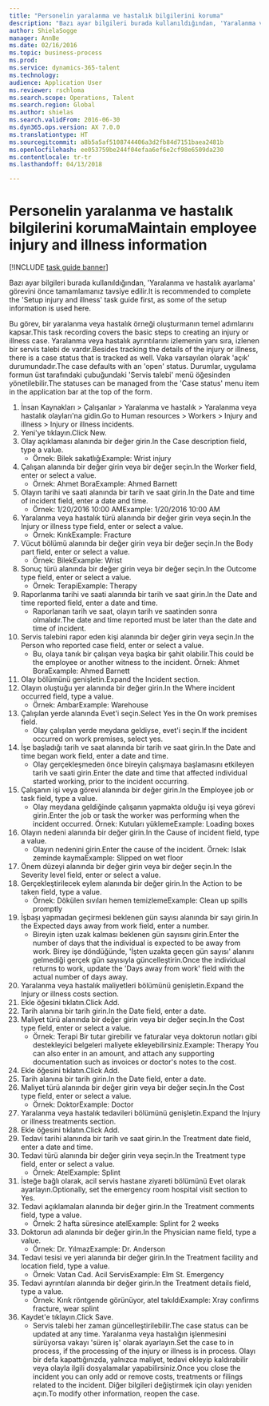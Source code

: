 ```yaml
--- 
title: "Personelin yaralanma ve hastalık bilgilerini koruma"
description: "Bazı ayar bilgileri burada kullanıldığından, 'Yaralanma ve hastalık ayarlama' görevini önce tamamlamanız tavsiye edilir."
author: ShielaSogge
manager: AnnBe
ms.date: 02/16/2016
ms.topic: business-process
ms.prod: 
ms.service: dynamics-365-talent
ms.technology: 
audience: Application User
ms.reviewer: rschloma
ms.search.scope: Operations, Talent
ms.search.region: Global
ms.author: shielas
ms.search.validFrom: 2016-06-30
ms.dyn365.ops.version: AX 7.0.0
ms.translationtype: HT
ms.sourcegitcommit: a8b5a5af5108744406a3d2fb84d7151baea2481b
ms.openlocfilehash: ee053759be244f04efaa6ef6e2cf98e6509da230
ms.contentlocale: tr-tr
ms.lasthandoff: 04/13/2018

---
```

# <a name="maintain-employee-injury-and-illness-information"></a><span data-ttu-id="4e800-103">Personelin yaralanma ve hastalık bilgilerini koruma</span><span class="sxs-lookup"><span data-stu-id="4e800-103">Maintain employee injury and illness information</span></span>

[!INCLUDE [task guide banner](../../includes/task-guide-banner.md)]

<span data-ttu-id="4e800-104">Bazı ayar bilgileri burada kullanıldığından, 'Yaralanma ve hastalık ayarlama' görevini önce tamamlamanız tavsiye edilir.</span><span class="sxs-lookup"><span data-stu-id="4e800-104">It is recommended to complete the 'Setup injury and illness' task guide first, as some of the setup information is used here.</span></span> 



<span data-ttu-id="4e800-105">Bu görev, bir yaralanma veya hastalık örneği oluşturmanın temel adımlarını kapsar.</span><span class="sxs-lookup"><span data-stu-id="4e800-105">This task recording covers the basic steps to creating an injury or illness case.</span></span> <span data-ttu-id="4e800-106">Yaralanma veya hastalık ayrıntılarını izlemenin yanı sıra, izlenen bir servis talebi de vardır.</span><span class="sxs-lookup"><span data-stu-id="4e800-106">Besides tracking the details of the injury or illness, there is a case status that is tracked as well.</span></span>  <span data-ttu-id="4e800-107">Vaka varsayılan olarak 'açık' durumundadır.</span><span class="sxs-lookup"><span data-stu-id="4e800-107">The case defaults with an 'open' status.</span></span>  <span data-ttu-id="4e800-108">Durumlar, uygulama formun üst tarafındaki çubuğundaki 'Servis talebi' menü öğesinden yönetilebilir.</span><span class="sxs-lookup"><span data-stu-id="4e800-108">The statuses can be managed from the 'Case status' menu item in the application bar at the top of the form.</span></span>

1. <span data-ttu-id="4e800-109">İnsan Kaynakları > Çalışanlar > Yaralanma ve hastalık > Yaralanma veya hastalık olayları'na gidin.</span><span class="sxs-lookup"><span data-stu-id="4e800-109">Go to Human resources > Workers > Injury and illness > Injury or illness incidents.</span></span>
2. <span data-ttu-id="4e800-110">Yeni'ye tıklayın.</span><span class="sxs-lookup"><span data-stu-id="4e800-110">Click New.</span></span>
3. <span data-ttu-id="4e800-111">Olay açıklaması alanında bir değer girin.</span><span class="sxs-lookup"><span data-stu-id="4e800-111">In the Case description field, type a value.</span></span>
    * <span data-ttu-id="4e800-112">Örnek: Bilek sakatlığı</span><span class="sxs-lookup"><span data-stu-id="4e800-112">Example:  Wrist injury</span></span>  
4. <span data-ttu-id="4e800-113">Çalışan alanında bir değer girin veya bir değer seçin.</span><span class="sxs-lookup"><span data-stu-id="4e800-113">In the Worker field, enter or select a value.</span></span>
    * <span data-ttu-id="4e800-114">Örnek: Ahmet Bora</span><span class="sxs-lookup"><span data-stu-id="4e800-114">Example: Ahmed Barnett</span></span>  
5. <span data-ttu-id="4e800-115">Olayın tarihi ve saati alanında bir tarih ve saat girin.</span><span class="sxs-lookup"><span data-stu-id="4e800-115">In the Date and time of incident field, enter a date and time.</span></span>
    * <span data-ttu-id="4e800-116">Örnek: 1/20/2016 10:00 AM</span><span class="sxs-lookup"><span data-stu-id="4e800-116">Example:  1/20/2016 10:00 AM</span></span>  
6. <span data-ttu-id="4e800-117">Yaralanma veya hastalık türü alanında bir değer girin veya seçin.</span><span class="sxs-lookup"><span data-stu-id="4e800-117">In the Injury or illness type field, enter or select a value.</span></span>
    * <span data-ttu-id="4e800-118">Örnek: Kırık</span><span class="sxs-lookup"><span data-stu-id="4e800-118">Example:  Fracture</span></span>  
7. <span data-ttu-id="4e800-119">Vücut bölümü alanında bir değer girin veya bir değer seçin.</span><span class="sxs-lookup"><span data-stu-id="4e800-119">In the Body part field, enter or select a value.</span></span>
    * <span data-ttu-id="4e800-120">Örnek: Bilek</span><span class="sxs-lookup"><span data-stu-id="4e800-120">Example:  Wrist</span></span>  
8. <span data-ttu-id="4e800-121">Sonuç türü alanında bir değer girin veya bir değer seçin.</span><span class="sxs-lookup"><span data-stu-id="4e800-121">In the Outcome type field, enter or select a value.</span></span>
    * <span data-ttu-id="4e800-122">Örnek: Terapi</span><span class="sxs-lookup"><span data-stu-id="4e800-122">Example:  Therapy</span></span>  
9. <span data-ttu-id="4e800-123">Raporlanma tarihi ve saati alanında bir tarih ve saat girin.</span><span class="sxs-lookup"><span data-stu-id="4e800-123">In the Date and time reported field, enter a date and time.</span></span>
    * <span data-ttu-id="4e800-124">Raporlanan tarih ve saat, olayın tarih ve saatinden sonra olmalıdır.</span><span class="sxs-lookup"><span data-stu-id="4e800-124">The date and time reported must be later than the date and time of incident.</span></span>  
10. <span data-ttu-id="4e800-125">Servis talebini rapor eden kişi alanında bir değer girin veya seçin.</span><span class="sxs-lookup"><span data-stu-id="4e800-125">In the Person who reported case field, enter or select a value.</span></span>
    * <span data-ttu-id="4e800-126">Bu, olaya tanık bir çalışan veya başka bir şahit olabilir.</span><span class="sxs-lookup"><span data-stu-id="4e800-126">This could be the employee or another witness to the incident.</span></span>  <span data-ttu-id="4e800-127">Örnek: Ahmet Bora</span><span class="sxs-lookup"><span data-stu-id="4e800-127">Example: Ahmed Barnett</span></span>  
11. <span data-ttu-id="4e800-128">Olay bölümünü genişletin.</span><span class="sxs-lookup"><span data-stu-id="4e800-128">Expand the Incident section.</span></span>
12. <span data-ttu-id="4e800-129">Olayın oluştuğu yer alanında bir değer girin.</span><span class="sxs-lookup"><span data-stu-id="4e800-129">In the Where incident occurred field, type a value.</span></span>
    * <span data-ttu-id="4e800-130">Örnek: Ambar</span><span class="sxs-lookup"><span data-stu-id="4e800-130">Example:  Warehouse</span></span>  
13. <span data-ttu-id="4e800-131">Çalışılan yerde alanında Evet'i seçin.</span><span class="sxs-lookup"><span data-stu-id="4e800-131">Select Yes in the On work premises field.</span></span>
    * <span data-ttu-id="4e800-132">Olay çalışılan yerde meydana geldiyse, evet'i seçin.</span><span class="sxs-lookup"><span data-stu-id="4e800-132">If the incident occurred on work premises, select yes.</span></span>  
14. <span data-ttu-id="4e800-133">İşe başladığı tarih ve saat alanında bir tarih ve saat girin.</span><span class="sxs-lookup"><span data-stu-id="4e800-133">In the Date and time began work field, enter a date and time.</span></span>
    * <span data-ttu-id="4e800-134">Olay gerçekleşmeden önce bireyin çalışmaya başlamasını etkileyen tarih ve saati girin.</span><span class="sxs-lookup"><span data-stu-id="4e800-134">Enter the date and time that affected individual started working, prior to the incident occurring.</span></span>  
15. <span data-ttu-id="4e800-135">Çalışanın işi veya görevi alanında bir değer girin.</span><span class="sxs-lookup"><span data-stu-id="4e800-135">In the Employee job or task field, type a value.</span></span>
    * <span data-ttu-id="4e800-136">Olay meydana geldiğinde çalışanın yapmakta olduğu işi veya görevi girin.</span><span class="sxs-lookup"><span data-stu-id="4e800-136">Enter the job or task the worker was performing when the incident occurred.</span></span>  <span data-ttu-id="4e800-137">Örnek: Kutuları yükleme</span><span class="sxs-lookup"><span data-stu-id="4e800-137">Example:  Loading boxes</span></span>  
16. <span data-ttu-id="4e800-138">Olayın nedeni alanında bir değer girin.</span><span class="sxs-lookup"><span data-stu-id="4e800-138">In the Cause of incident field, type a value.</span></span>
    * <span data-ttu-id="4e800-139">Olayın nedenini girin.</span><span class="sxs-lookup"><span data-stu-id="4e800-139">Enter the cause of the incident.</span></span>  <span data-ttu-id="4e800-140">Örnek: Islak zeminde kayma</span><span class="sxs-lookup"><span data-stu-id="4e800-140">Example:  Slipped on wet floor</span></span>  
17. <span data-ttu-id="4e800-141">Önem düzeyi alanında bir değer girin veya bir değer seçin.</span><span class="sxs-lookup"><span data-stu-id="4e800-141">In the Severity level field, enter or select a value.</span></span>
18. <span data-ttu-id="4e800-142">Gerçekleştirilecek eylem alanında bir değer girin.</span><span class="sxs-lookup"><span data-stu-id="4e800-142">In the Action to be taken field, type a value.</span></span>
    * <span data-ttu-id="4e800-143">Örnek: Dökülen sıvıları hemen temizleme</span><span class="sxs-lookup"><span data-stu-id="4e800-143">Example:  Clean up spills promptly</span></span>  
19. <span data-ttu-id="4e800-144">İşbaşı yapmadan geçirmesi beklenen gün sayısı alanında bir sayı girin.</span><span class="sxs-lookup"><span data-stu-id="4e800-144">In the Expected days away from work field, enter a number.</span></span>
    * <span data-ttu-id="4e800-145">Bireyin işten uzak kalması beklenen gün sayısını girin.</span><span class="sxs-lookup"><span data-stu-id="4e800-145">Enter the number of days that the individual is expected to be away from work.</span></span>  <span data-ttu-id="4e800-146">Birey işe döndüğünde, 'İşten uzakta geçen gün sayısı' alanını gelmediği gerçek gün sayısıyla güncelleştirin.</span><span class="sxs-lookup"><span data-stu-id="4e800-146">Once the individual returns to work, update the 'Days away from work' field with the actual number of days away.</span></span>  
20. <span data-ttu-id="4e800-147">Yaralanma veya hastalık maliyetleri bölümünü genişletin.</span><span class="sxs-lookup"><span data-stu-id="4e800-147">Expand the Injury or illness costs section.</span></span>
21. <span data-ttu-id="4e800-148">Ekle öğesini tıklatın.</span><span class="sxs-lookup"><span data-stu-id="4e800-148">Click Add.</span></span>
22. <span data-ttu-id="4e800-149">Tarih alanına bir tarih girin.</span><span class="sxs-lookup"><span data-stu-id="4e800-149">In the Date field, enter a date.</span></span>
23. <span data-ttu-id="4e800-150">Maliyet türü alanında bir değer girin veya bir değer seçin.</span><span class="sxs-lookup"><span data-stu-id="4e800-150">In the Cost type field, enter or select a value.</span></span>
    * <span data-ttu-id="4e800-151">Örnek:  Terapi    Bir tutar girebilir ve faturalar veya doktorun notları gibi destekleyici belgeleri maliyete ekleyebilirsiniz.</span><span class="sxs-lookup"><span data-stu-id="4e800-151">Example:  Therapy    You can also enter in an amount, and attach any supporting documentation such as invoices or doctor's notes to the cost.</span></span>  
24. <span data-ttu-id="4e800-152">Ekle öğesini tıklatın.</span><span class="sxs-lookup"><span data-stu-id="4e800-152">Click Add.</span></span>
25. <span data-ttu-id="4e800-153">Tarih alanına bir tarih girin.</span><span class="sxs-lookup"><span data-stu-id="4e800-153">In the Date field, enter a date.</span></span>
26. <span data-ttu-id="4e800-154">Maliyet türü alanında bir değer girin veya bir değer seçin.</span><span class="sxs-lookup"><span data-stu-id="4e800-154">In the Cost type field, enter or select a value.</span></span>
    * <span data-ttu-id="4e800-155">Örnek: Doktor</span><span class="sxs-lookup"><span data-stu-id="4e800-155">Example: Doctor</span></span>  
27. <span data-ttu-id="4e800-156">Yaralanma veya hastalık tedavileri bölümünü genişletin.</span><span class="sxs-lookup"><span data-stu-id="4e800-156">Expand the Injury or illness treatments section.</span></span>
28. <span data-ttu-id="4e800-157">Ekle öğesini tıklatın.</span><span class="sxs-lookup"><span data-stu-id="4e800-157">Click Add.</span></span>
29. <span data-ttu-id="4e800-158">Tedavi tarihi alanında bir tarih ve saat girin.</span><span class="sxs-lookup"><span data-stu-id="4e800-158">In the Treatment date field, enter a date and time.</span></span>
30. <span data-ttu-id="4e800-159">Tedavi türü alanında bir değer girin veya seçin.</span><span class="sxs-lookup"><span data-stu-id="4e800-159">In the Treatment type field, enter or select a value.</span></span>
    * <span data-ttu-id="4e800-160">Örnek: Atel</span><span class="sxs-lookup"><span data-stu-id="4e800-160">Example:  Splint</span></span>  
31. <span data-ttu-id="4e800-161">İsteğe bağlı olarak, acil servis hastane ziyareti bölümünü Evet olarak ayarlayın.</span><span class="sxs-lookup"><span data-stu-id="4e800-161">Optionally, set the emergency room hospital visit section to Yes.</span></span>
32. <span data-ttu-id="4e800-162">Tedavi açıklamaları alanında bir değer girin.</span><span class="sxs-lookup"><span data-stu-id="4e800-162">In the Treatment comments field, type a value.</span></span>
    * <span data-ttu-id="4e800-163">Örnek: 2 hafta süresince atel</span><span class="sxs-lookup"><span data-stu-id="4e800-163">Example:  Splint for 2 weeks</span></span>  
33. <span data-ttu-id="4e800-164">Doktorun adı alanında bir değer girin.</span><span class="sxs-lookup"><span data-stu-id="4e800-164">In the Physician name field, type a value.</span></span>
    * <span data-ttu-id="4e800-165">Örnek: Dr. Yılmaz</span><span class="sxs-lookup"><span data-stu-id="4e800-165">Example:  Dr. Anderson</span></span>  
34. <span data-ttu-id="4e800-166">Tedavi tesisi ve yeri alanında bir değer girin.</span><span class="sxs-lookup"><span data-stu-id="4e800-166">In the Treatment facility and location field, type a value.</span></span>
    * <span data-ttu-id="4e800-167">Örnek: Vatan Cad. Acil Servis</span><span class="sxs-lookup"><span data-stu-id="4e800-167">Example:  Elm St. Emergency</span></span>  
35. <span data-ttu-id="4e800-168">Tedavi ayrıntıları alanında bir değer girin.</span><span class="sxs-lookup"><span data-stu-id="4e800-168">In the Treatment details field, type a value.</span></span>
    * <span data-ttu-id="4e800-169">Örnek: Kırık röntgende görünüyor, atel takıldı</span><span class="sxs-lookup"><span data-stu-id="4e800-169">Example:  Xray confirms fracture, wear splint</span></span>  
36. <span data-ttu-id="4e800-170">Kaydet'e tıklayın.</span><span class="sxs-lookup"><span data-stu-id="4e800-170">Click Save.</span></span>
    * <span data-ttu-id="4e800-171">Servis talebi her zaman güncelleştirilebilir.</span><span class="sxs-lookup"><span data-stu-id="4e800-171">The case status can be updated at any time.</span></span>  <span data-ttu-id="4e800-172">Yaralanma veya hastalığın işlenmesini sürüyorsa vakayı 'süren iş' olarak ayarlayın.</span><span class="sxs-lookup"><span data-stu-id="4e800-172">Set the case to in process, if the processing of the injury or illness is in process.</span></span>  <span data-ttu-id="4e800-173">Olayı bir defa kapattığınızda, yalnızca maliyet, tedavi ekleyip kaldırabilir veya olayla ilgili dosyalamalar yapabilirsiniz.</span><span class="sxs-lookup"><span data-stu-id="4e800-173">Once you close the incident you can only add or remove costs, treatments or filings related to the incident.</span></span>  <span data-ttu-id="4e800-174">Diğer bilgileri değiştirmek için olayı yeniden açın.</span><span class="sxs-lookup"><span data-stu-id="4e800-174">To modify other information, reopen the case.</span></span>  


